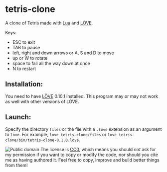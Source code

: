 # tetris-clone
A clone of Tetris made with [Lua](http://www.lua.org/) and [LÖVE](https://love2d.org/).

Keys:
* ESC to exit
* TAB to pause
* left, right and down arrows or A, S and D to move
* up or W to rotate
* space to fall all the way down at once
* N to restart

## Installation:
You need to have [LÖVE](https://love2d.org/) 0.10.1 installed. This program may or may not work as well with other versions of LÖVE.

## Launch:
Specify the directory `files` or the file with a `.love` extension as an argument to `love`. For example, `love tetris-clone/files` or `love tetris-clone/bin/tetris-clone-0.1.0.love`.

![Public domain](http://i.creativecommons.org/p/zero/1.0/88x31.png)
The license is [CC0](http://creativecommons.org/publicdomain/zero/1.0/), which means you should _not_ ask for my permission if you want to copy or modify the code, nor should you cite me as having authored it. Feel free to copy, improve and build better things from them!
